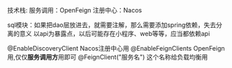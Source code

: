技术栈:
    服务调用：OpenFeign
    注册中心：Nacos

sql模块：如果把dao层放进去，就需要注解，那么需要添加spring依赖，失去分离的意义
以api为暴露点，以后可能存在小程序、web等等，应当都依赖api

@EnableDiscoveryClient Nacos注册中心用
@EnableFeignClients OpenFeign用,仅仅**服务调用方**用即可
@FeignClient("服务名") 这个名称给负载均衡用



